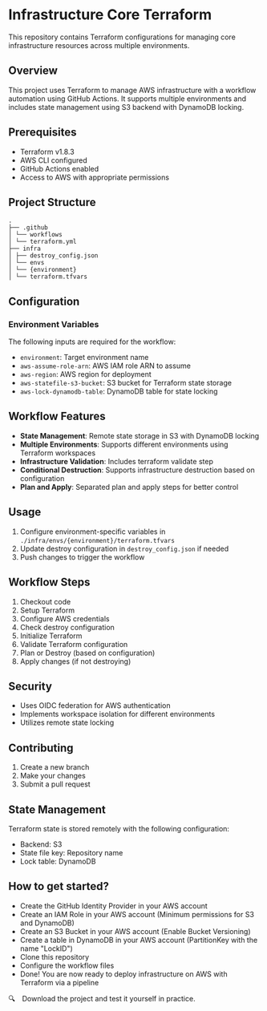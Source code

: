 # Infrastructure Core Terraform

This repository contains Terraform configurations for managing core infrastructure resources across multiple environments.

## Overview

This project uses Terraform to manage AWS infrastructure with a workflow automation using GitHub Actions. It supports multiple environments and includes state management using S3 backend with DynamoDB locking.

## Prerequisites

- Terraform v1.8.3
- AWS CLI configured
- GitHub Actions enabled
- Access to AWS with appropriate permissions

## Project Structure
```
.
├── .github
│ └── workflows
│ └── terraform.yml
├── infra
│ ├── destroy_config.json
│ └── envs
│ └── {environment}
│ └── terraform.tfvars
```


## Configuration

### Environment Variables

The following inputs are required for the workflow:

- `environment`: Target environment name
- `aws-assume-role-arn`: AWS IAM role ARN to assume
- `aws-region`: AWS region for deployment
- `aws-statefile-s3-bucket`: S3 bucket for Terraform state storage
- `aws-lock-dynamodb-table`: DynamoDB table for state locking

## Workflow Features

- **State Management**: Remote state storage in S3 with DynamoDB locking
- **Multiple Environments**: Supports different environments using Terraform workspaces
- **Infrastructure Validation**: Includes terraform validate step
- **Conditional Destruction**: Supports infrastructure destruction based on configuration
- **Plan and Apply**: Separated plan and apply steps for better control

## Usage

1. Configure environment-specific variables in `./infra/envs/{environment}/terraform.tfvars`
2. Update destroy configuration in `destroy_config.json` if needed
3. Push changes to trigger the workflow

## Workflow Steps

1. Checkout code
2. Setup Terraform
3. Configure AWS credentials
4. Check destroy configuration
5. Initialize Terraform
6. Validate Terraform configuration
7. Plan or Destroy (based on configuration)
8. Apply changes (if not destroying)

## Security

- Uses OIDC federation for AWS authentication
- Implements workspace isolation for different environments
- Utilizes remote state locking

## Contributing

1. Create a new branch
2. Make your changes
3. Submit a pull request

## State Management

Terraform state is stored remotely with the following configuration:
- Backend: S3
- State file key: Repository name
- Lock table: DynamoDB


## How to get started?
- Create the GitHub Identity Provider in your AWS account
- Create an IAM Role in your AWS account (Minimum permissions for S3 and DynamoDB)
- Create an S3 Bucket in your AWS account (Enable Bucket Versioning)
- Create a table in DynamoDB in your AWS account (PartitionKey with the name "LockID")
- Clone this repository
- Configure the workflow files
- Done! You are now ready to deploy infrastructure on AWS with Terraform via a pipeline

:mag: Download the project and test it yourself in practice.